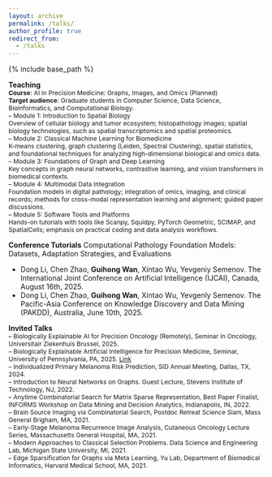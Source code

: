 ```yaml
---
layout: archive
permalink: /talks/
author_profile: true
redirect_from:
  - /talks
---
```


{% include base_path %}

**Teaching**
<span style="font-size:0.87em;">  
**Course**: AI in Precision Medicine: Graphs, Images, and Omics (Planned)   
**Target audience**: Graduate students in Computer Science, Data Science, Bioinformatics, and Computational Biology.    
– Module 1: Introduction to Spatial Biology       
Overview of cellular biology and tumor ecosystem; histopathology images; spatial biology technologies, such as spatial transcriptomics and spatial proteomics.               
– Module 2: Classical Machine Learning for Biomedicine       
K-means clustering, graph clustering (Leiden, Spectral Clustering), spatial statistics, and foundational techniques for analyzing high-dimensional biological and omics data.      
– Module 3: Foundations of Graph and Deep Learning             
Key concepts in graph neural networks, contrastive learning, and vision transformers in biomedical contexts.        
– Module 4: Multimodal Data Integration      
Foundation models in digital pathology; integration of omics, imaging, and clinical records; methods for cross-modal representation learning and alignment; guided paper discussions.        
– Module 5: Software Tools and Platforms                  
Hands-on tutorials with tools like Scanpy, Squidpy, PyTorch Geometric, SCIMAP, and SpatialCells; emphasis on practical coding and data analysis workflows.
</span>

**Conference Tutorials**
Computational Pathology Foundation Models: Datasets, Adaptation Strategies, and Evaluations          
<span style="font-size:0.87em;">
- Dong Li, Chen Zhao, **Guihong Wan**, Xintao Wu, Yevgeniy Semenov.
  The International Joint Conference on Artificial Intelligence (IJCAI), Canada, August 16th, 2025.
- Dong Li, Chen Zhao, **Guihong Wan**, Xintao Wu, Yevgenly Semenov.
  The Pacific-Asia Conference on Knowledge Discovery and Data Mining (PAKDD), Australia, June 10th, 2025.
</span>

**Invited Talks**    
<span style="font-size:0.87em;">
– Biologically Explainable AI for Precision Oncology (Remotely), Seminar in Oncology, Universitair Ziekenhuis Brussel, 2025.            
– Biologically Explainable Artificial Intelligence for Precision Medicine, Seminar, University of Pennsylvania, PA, 2025. 
[Link](https://events.med.upenn.edu/dbei/event/783950-dbei-special-seminar-division-of-informatics)         
– Individualized Primary Melanoma Risk Prediction, SID Annual Meeting, Dallas, TX, 2024.     
– Introduction to Neural Networks on Graphs. Guest Lecture, Stevens Institute of Technology, NJ, 2022.       
– Anytime Combinatorial Search for Matrix Sparse Representation, Best Paper Finalist, INFORMS Workshop on Data Mining and Decision Analytics, Indianapolis, IN, 2022.     
– Brain Source Imaging via Combinatorial Search, Postdoc Retreat Science Slam, Mass General Brigham, MA, 2021.     
– Early-Stage Melanoma Recurrence Image Analysis, Cutaneous Oncology Lecture Series, Massachusetts General Hospital, MA, 2021.     
– Modern Approaches to Classical Selection Problems. Data Science and Engineering Lab, Michigan State University, MI, 2021.     
– Edge Sparsification for Graphs via Meta Learning, Yu Lab, Department of Biomedical Informatics, Harvard Medical School, MA, 2021. 
</span>

